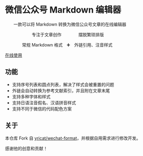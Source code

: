 # 微信公众号 Markdown 编辑器
　　一款可以将 Markdown 转换为微信公众号文章的在线编辑器

　　　　　　 专注于文章创作　　　　摆脱繁琐排版

　　　　常规 Markdown 格式　➕　外链引用、注音样式

[在线使用](https://zhgv.cn/wechat-Markdown/src/index.html)

## 功能

- 支持序号列表和圆点列表，解决了样式会被重置的问题
- 外链会自动转换为参考文献索引，并且附在文章末尾
- 支持多种字体和样式
- 支持日语注音假名、汉语拼音样式
- 支持不同于微信的代码配色方案

## 关于

本仓库 Fork 自 [yricat/wechat-format](https://github.com/lyricat/wechat-format)，并根据自用需求进行修改开发。

感谢他的创意和贡献！

